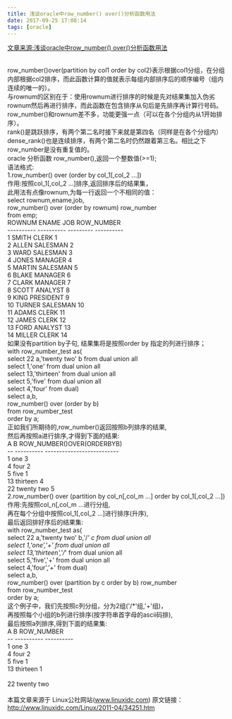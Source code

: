 ```yaml
---
title: 浅谈oracle中row_number() over()分析函数用法
date: 2017-09-25 17:08:14
tags: [oracle]
---
```

[文章来源:浅谈oracle中row_number() over()分析函数用法](http://blog.csdn.net/u011229848/article/details/78087198)

<br/>row_number()over(partition by col1 order by col2)表示根据col1分组，在分组内部根据col2排序，而此函数计算的值就表示每组内部排序后的顺序编号（组内连续的唯一的）。
<br/>与rownum的区别在于：使用rownum进行排序的时候是先对结果集加入伪劣rownum然后再进行排序，而此函数在包含排序从句后是先排序再计算行号码。
<br/>row_number()和rownum差不多，功能更强一点（可以在各个分组内从1开始排序）。
<br/>rank()是跳跃排序，有两个第二名时接下来就是第四名（同样是在各个分组内）
<br/>dense_rank()也是连续排序，有两个第二名时仍然跟着第三名。相比之下row_number是没有重复值的。
<br/>oracle 分析函数 row_number(),返回一个整数值(>=1);
<br/>语法格式:
<br/>1.row_number() over (order by col_1[,col_2 ...])
<br/>作用:按照col_1[,col_2 ...]排序,返回排序后的结果集，
<br/>此用法有点像rownum,为每一行返回一个不相同的值：
<br/>select rownum,ename,job,
<br/>row_number() over (order by rownum) row_number
<br/>from emp;
<br/>ROWNUM ENAME JOB ROW_NUMBER
<br/>---------- ---------- --------- ----------
<br/>1 SMITH CLERK 1
<br/>2 ALLEN SALESMAN 2
<br/>3 WARD SALESMAN 3
<br/>4 JONES MANAGER 4
<br/>5 MARTIN SALESMAN 5
<br/>6 BLAKE MANAGER 6
<br/>7 CLARK MANAGER 7
<br/>8 SCOTT ANALYST 8
<br/>9 KING PRESIDENT 9
<br/>10 TURNER SALESMAN 10
<br/>11 ADAMS CLERK 11
<br/>12 JAMES CLERK 12
<br/>13 FORD ANALYST 13
<br/>14 MILLER CLERK 14
<br/>如果没有partition by子句, 结果集将是按照order by 指定的列进行排序；
<br/>with row_number_test as(
<br/>select 22 a,'twenty two' b from dual union all
<br/>select 1,'one' from dual union all
<br/>select 13,'thirteen' from dual union all
<br/>select 5,'five' from dual union all
<br/>select 4,'four' from dual)
<br/>select a,b,
<br/>row_number() over (order by b)
<br/>from row_number_test
<br/>order by a;
<br/>正如我们所期待的,row_number()返回按照b列排序的结果,
<br/>然后再按照a进行排序,才得到下面的结果:
<br/>A B ROW_NUMBER()OVER(ORDERBYB)
<br/>-- ---------- --------------------------
<br/>1 one 3
<br/>4 four 2
<br/>5 five 1
<br/>13 thirteen 4
<br/>22 twenty two 5
<br/>2.row_number() over (partition by col_n[,col_m ...] order by col_1[,col_2 ...])
<br/>作用:先按照col_n[,col_m ...进行分组,
<br/>再在每个分组中按照col_1[,col_2 ...]进行排序(升序),
<br/>最后返回排好序后的结果集:
<br/>with row_number_test as(
<br/>select 22 a,'twenty two' b,'/*' c from dual union all
<br/>select 1,'one','+' from dual union all
<br/>select 13,'thirteen','/*' from dual union all
<br/>select 5,'five','+' from dual union all
<br/>select 4,'four','+' from dual)
<br/>select a,b,
<br/>row_number() over (partition by c order by b) row_number
<br/>from row_number_test
<br/>order by a;
<br/>这个例子中，我们先按照c列分组，分为2组('/*'组,'+'组)，
<br/>再按照每个小组的b列进行排序(按字符串首字母的ascii码排),
<br/>最后按照a列排序,得到下面的结果集:
<br/>A B ROW_NUMBER
<br/>-- ---------- ----------
<br/>1 one 3
<br/>4 four 2
<br/>5 five 1
<br/>13 thirteen 1
<br/>
<br/>22 twenty two
<br/>
<br/>本篇文章来源于 Linux公社网站(www.linuxidc.com) 原文链接：http://www.linuxidc.com/Linux/2011-04/34251.htm